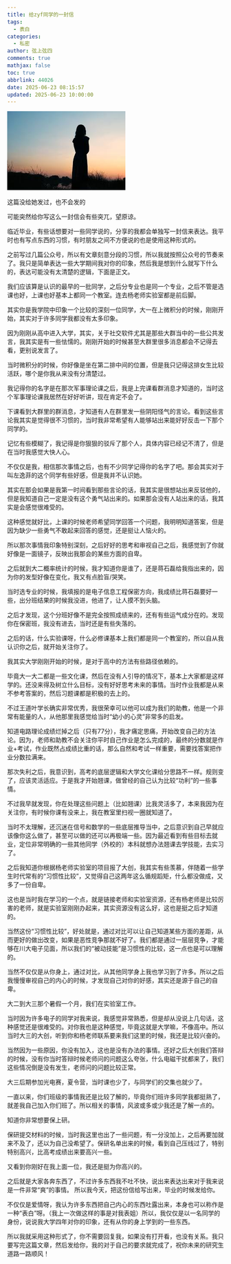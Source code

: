 ```yaml
---
title: 给zyf同学的一封信
tags:
  - 表白
categories:
  - 私密
author: 弦上弦四
comments: true
mathjax: false
toc: true
abbrlink: 44026
date: 2025-06-23 08:15:57
updated: 2025-06-23 10:00:00
---
```


![pic](2025-06-23/背影.jpg)

这篇没给她发过，也不会发的

可能突然给你写这么一封信会有些突兀，望原谅。

临近毕业，有些话想要对一些同学说的，分享的我都会单独写一封信来表达。我平时也有写点东西的习惯，有时朋友之间不方便说的也是使用这种形式的。

之前写过几篇公众号，所以有文章刻意分段的习惯，所以我就按照公众号的节奏来了。我只是简单表达一些大学期间我对你的印象，然后我是想到什么就写下什么的，表达可能没有太清楚的逻辑，下面是正文。

我们应该算是认识的最早的一批同学，之后分专业也是同一个专业，之后不管是选课也好，上课也好基本上都同一个教室。连去杨老师实验室都是前后脚。

其实你是我学院中印象一个比较的深刻一位同学，大一在上微积分的时候，刚刚开始，其实对于许多同学我都没有太多印象。

因为刚刚从高中进入大学，其实，关于社交软件尤其是那些大群当中的一些公共发言，我其实是有一些怯懦的。刚刚开始的时候甚至大群里很多消息都会不记得去看，更别说发言了。

当时微积分的时候，你好像是坐在第二排中间的位置，但是我只记得这排女生比较活跃，哪个是你我从来没有分清楚过。

我记得你的名字是在那次军事理论课之后，我是上完课看群消息才知道的，当时这个军事理论课我居然在好好听讲，现在肯定不会了。

下课看到大群里的群消息，才知道有人在群里发一些阴阳怪气的言论。看到这些言论我其实是觉得很不习惯的，当时我非常希望有人能够站出来能好好反击一下那个同学的。

记忆有些模糊了，我记得是你狠狠的驳斥了那个人，具体内容已经记不清了，但是在当时我感觉大快人心。

不仅仅是我，相信那次事情之后，也有不少同学记得你的名字了吧。那会其实对于叫左逸菲的这个同学有些好感，但是我并不认识她。

其实在那会如果是我第一时间看到那些言论的话，我其实是很想站出来反驳他的，但是我知道自己一定是没有这个勇气站出来的。如果那会没有人站出来的话，我其实是会感觉很难受的。

这种感觉就好比，上课的时候老师希望同学回答一个问题，我明明知道答案，但是因为缺少一些勇气不敢起来回答的感觉，还是挺让人恼火的。

所以那次事情我印象特别深刻，之后好好的思考和审视自己之后，我感觉到了你就好像是一面镜子，反映出我那会的某些方面的自卑。

之后就到大二概率统计的时候，我才知道你是谁了，还是蒋石磊给我指出来的，因为你的发型好像在变化，我又有点脸盲/哭笑。

当时选专业的时候，我填报的是电子信息工程保密方向，我成绩比蒋石磊要好一些，出分班结果的时候我没进，他进了，让人摸不到头脑。

之后才发现，这个分班好像不是完全按照成绩来的，还有有些运气成分在的。发现你在保密班，我没有进去，当时还是有些失落的。

之后的话，什么实验课呀，什么必修课基本上我们都是同一个教室的，所以自从我认识你之后，就开始关注你了。

我其实大学刚刚开始的时候，是对于高中的方法有些路径依赖的。

毕竟大一大二都是一些文化课，然后在没有人引导的情况下，基本上大家都是这样学的。还没来得及树立什么目标，没有好好思考未来的事情。当时作业我都是从来不参考答案的，然后习题课都是积极的去上的。

不过王道叶学长确实非常优秀，我很荣幸可以他可以成为我们的助教，他是一个非常有能量的人，从他那里我感觉给当时“幼小的心灵”非常多的启发。

知道电路理论成绩烂掉之后（只有77分），我才痛定思痛，开始改变自己的方法论。因为，老师和助教不会关注你平时自己作业是怎么完成的，最终的分数就是作业+考试，作业既然占成绩比重的话，那么自然和考试一样重要，需要找答案把作业分数拉满来。

那次失利之后，我意识到，高考的底层逻辑和大学文化课给分思路不一样。规则变了，应该灵活适应。于是我才开始翘课，做曾经的自己认为比较“功利”的一些事情。

不过我早就发现，你在处理这些问题上（比如翘课）比我灵活多了，本来我因为在关注你，有时候你课有没来上，我在教室里扫视一圈就知道了。

当时不太理解，还沉迷在信号和数学的一些底层推导当中，之后意识到自己早就应该像你这么做了，甚至可以做的还可以再极端一些。因为最近看到有些目标去就业，定位非常明确的一些其他同学（外校的）本科就想办法翘课去学技能，去实习了。

之后我知道你根据杨老师实验室的项目报了大创，我其实有些羡慕，伴随着一些学生时代常有的“习惯性比较”，又觉得自己这两年这么循规蹈矩，什么都没做成，又多了一份自卑。

这也是当时我在学习的一个点，就是链接老师和实验室资源，还有杨老师是比较厉害的老师，就是实验室刚刚办起来，其实资源没有这么好，这也是挺之后才知道的。

当然这份“习惯性比较”，好处就是，通过对比可以让自己知道某些方面的差距，从而更好的做出改变，如果是恶性竞争那就不好了。我们都是通过一层层竞争，才能够在川大电子见面，所以我们的“被动技能”是习惯性的比较，这一点也是可以理解的。

当然不仅仅是从你身上，通过对比，从其他同学身上我也学习到了许多。所以之后我慢慢审视自己的内心的时候，才发现自己对你的好感，其实还是源于自己的自卑。

大二到大三那个暑假一个月，我们在实验室工作。

当时因为许多电子的同学对我来说，我感觉非常熟悉，但是却从没说上几句话，这种感觉还是很难受的。对你我也是这种感觉，毕竟这就是大学嘛，不像高中。所以当时大三的大创，听到你和杨老师联系要来我们这里的时候，我还是比较兴奋的。

当然因为一些原因，你没有加入，这也是没有办法的事情。还好之后大创我们答辩的时候，没有你当时答辩时候老师问的问题这么夸张，什么电磁干扰都来了，我们这些情况倒是没有发生，老师问的问题比较正常。

大三后期参加光电赛，夏令营，当时课也少了，与同学们的交集也就少了。

一直以来，你们班级的事情我还是比较了解的，毕竟你们班许多同学我都挺熟了，就差我自己加入你们班了。所以相关的事情，风波或多或少我还是了解一点的。

知道你非常想要保上研。

保研提交材料的时候，当时我这里也出了一些问题，有一分没加上，之后再要加就来不及了，还以为自己没希望了。保研名单出来的时候，看到自己压线过了，特别特别高兴，比高考成绩出来要高兴一些。

又看到你刚好在我上面一位，我还是挺为你高兴的。

之后就是大家各奔东西了，不过许多东西我不吐不快，说出来表达出来对于我来说是一件非常“爽”的事情。 所以我今天，把这份信给写出来，毕业的时候发给你。

不仅仅是爱情呀，我认为许多东西把自己内心的东西吐露出来，本身也可以称作是一种“表白”呀。（我上一次做这样的事是对我表姐）所以，我仅仅是以一名同学的身份，说说我大学四年对你的印象，还有从你的身上学到的一些东西。

所以我就采用这种形式了，你不需要回复我，如果没有打开看，也没有关系。我只要写完这篇文章，然后发给你，我的对于自己的要求就完成了，祝你未来的研究生道路一路顺风！






